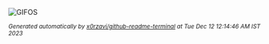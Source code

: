 ![GIFOS](output.gif)
<!-- <picture> -->
<!--     <source media="(prefers-color-scheme: dark)" srcset="output.gif"> -->
<!--     <source media="(prefers-color-scheme: light)" srcset="output.gif"> -->
<!--     <img alt="GIFOS" src="output.gif"> -->
<!-- </picture> -->

<sub><i>Generated automatically by [x0rzavi/github-readme-terminal](https://github.com/x0rzavi/github-readme-terminal) at Tue Dec 12 12:14:46 AM IST 2023</i></sub>
